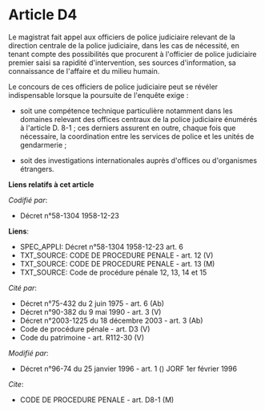 # Article D4

Le magistrat fait appel aux officiers de police judiciaire relevant de la direction centrale de la police judiciaire, dans
les cas de nécessité, en tenant compte des possibilités que procurent à l'officier de police judiciaire premier saisi sa
rapidité d'intervention, ses sources d'information, sa connaissance de l'affaire et du milieu humain.

Le concours de ces officiers de police judiciaire peut se révéler indispensable lorsque la poursuite de l'enquête exige :

- soit une compétence technique particulière notamment dans les domaines relevant des offices centraux de la police
judiciaire énumérés à l'article D. 8-1 ; ces derniers assurent en outre, chaque fois que nécessaire, la coordination entre
les services de police et les unités de gendarmerie ;

- soit des investigations internationales auprès d'offices ou d'organismes étrangers.

**Liens relatifs à cet article**

_Codifié par_:

  - Décret n°58-1304 1958-12-23

**Liens**:

  - SPEC_APPLI: Décret n°58-1304 1958-12-23 art. 6
  - TXT_SOURCE: CODE DE PROCEDURE PENALE - art. 12 (V)
  - TXT_SOURCE: CODE DE PROCEDURE PENALE - art. 13 (M)
  - TXT_SOURCE: Code de procédure pénale 12, 13, 14 et 15

_Cité par_:

  - Décret n°75-432 du 2 juin 1975 - art. 6 (Ab)
  - Décret n°90-382 du 9 mai 1990 - art. 3 (V)
  - Décret n°2003-1225 du 18 décembre 2003 - art. 3 (Ab)
  - Code de procédure pénale - art. D3 (V)
  - Code du patrimoine - art. R112-30 (V)

_Modifié par_:

  - Décret n°96-74 du 25 janvier 1996 - art. 1 () JORF 1er février 1996

_Cite_:

  - CODE DE PROCEDURE PENALE - art. D8-1 (M)
